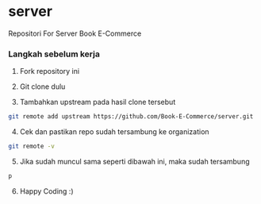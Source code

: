 # server
Repositori For Server Book E-Commerce

### Langkah sebelum kerja
1. Fork repository ini

2. Git clone dulu

3. Tambahkan upstream pada hasil clone tersebut

```sh
git remote add upstream https://github.com/Book-E-Commerce/server.git
```

4. Cek dan pastikan repo sudah tersambung ke organization

```sh
git remote -v
```

5. Jika sudah muncul sama seperti dibawah ini, maka sudah tersambung

```sh
p
```

6. Happy Coding :)
